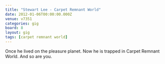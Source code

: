 ```yaml
---
title: "Stewart Lee - Carpet Remnant World"
date: 2012-01-06T00:00:00.000Z
venue: v7351
categories: gig
board: 8
layout: gig
tags: [carpet remnant world]
---
```

Once he lived on the pleasure planet. Now he is trapped in Carpet Remnant World.  And so are you.